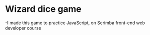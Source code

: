 # Wizard dice game

-I made this game to practice JavaScript, on Scrimba front-end web developer course
